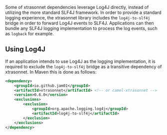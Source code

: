 Some of xtrasonnet dependencies leverage Log4J directly, instead of utilizing the more standard SLF4J framework. In order to provide a standard logging experience, the xtrasonnet library includes the `log4j-to-slf4j` bridge in order to forward Log4J events to SLF4J. Applications can then bundle any SLF4J logging implementation to process the log events, such as `logback` for example.


## Using Log4J

If an application intends to use Log4J as the logging implementation, it is required to exclude the `log4j-to-slf4j` bridge as a transitive dependency of xtrasonnet. In Maven this is done as follows:

```xml
<dependency>
    <groupId>io.github.jam01</groupId>
    <artifactId>xtrasonnet</artifactId> <!-- or camel-xtrasonnet -->
    <version>0.6.0</version>
    <exclusions>
        <exclusion>
            <groupId>org.apache.logging.log4j</groupId>
            <artifactId>log4j-to-slf4j</artifactId>
        </exclusion>
    </exclusions>
</dependency>
```
